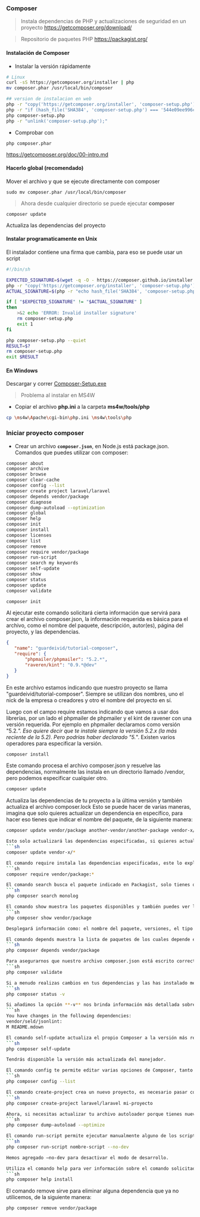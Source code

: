 ### Composer 
> Instala dependencias de PHP y actualizaciones de seguridad en un proyecto
<https://getcomposer.org/download/>

> Repositorio de paquetes PHP
<https://packagist.org/>

#### Instalación de Composer
- Instalar la versión rápidamente
```sh
# Linux
curl -sS https://getcomposer.org/installer | php
mv composer.phar /usr/local/bin/composer

## version de instalacion en web
php -r "copy('https://getcomposer.org/installer', 'composer-setup.php');"
php -r "if (hash_file('SHA384', 'composer-setup.php') === '544e09ee996cdf60ece3804abc52599c22b1f40f4323403c44d44fdfdd586475ca9813a858088ffbc1f233e9b180f061') { echo 'Installer verified'; } else { echo 'Installer corrupt'; unlink('composer-setup.php'); } echo PHP_EOL;"
php composer-setup.php
php -r "unlink('composer-setup.php');"
```

- Comprobar con
```
php composer.phar
```

https://getcomposer.org/doc/00-intro.md

#### Hacerlo global (recomendado)
Mover el archivo y que se ejecute directamente con composer

```
sudo mv composer.phar /usr/local/bin/composer
```

> Ahora desde cualquier directorio se puede ejecutar **composer**
```
composer update
```
Actualiza las dependencias del proyecto


#### Instalar programaticamente en Unix
El instalador contiene una firma que cambia, para eso se puede usar un script
```sh
#!/bin/sh

EXPECTED_SIGNATURE=$(wget -q -O - https://composer.github.io/installer.sig)
php -r "copy('https://getcomposer.org/installer', 'composer-setup.php');"
ACTUAL_SIGNATURE=$(php -r "echo hash_file('SHA384', 'composer-setup.php');")

if [ "$EXPECTED_SIGNATURE" != "$ACTUAL_SIGNATURE" ]
then
    >&2 echo 'ERROR: Invalid installer signature'
    rm composer-setup.php
    exit 1
fi

php composer-setup.php --quiet
RESULT=$?
rm composer-setup.php
exit $RESULT
```

#### En Windows
Descargar y correr [Composer-Setup.exe](https://getcomposer.org/Composer-Setup.exe)

> Problema al instalar en MS4W

- Copiar el archivo **php.ini** a la carpeta **ms4w/tools/php**
```sh
cp \ms4w\Apache\cgi-bin\php.ini \ms4w\tools\php
```


### Iniciar proyecto composer
- Crear un archivo **`composer.json`**, en Node.js está package.json.
Comandos que puedes utilizar con composer:

```sh
composer about
composer archive
composer browse
composer clear-cache
composer config --list
composer create project laravel/laravel
composer depends vendor/package
composer diagnose
composer dump-autoload --optimization
composer global
composer help
composer init
composer install
composer licenses
composer list
composer remove
composer require vendor/package
composer run-script
composer search my keywords
composer self-update
composer show
composer status
composer update
composer validate
```

```sh
composer init
```
Al ejecutar este comando solicitará cierta información que servirá para crear el archivo composer.json, la información requerida es básica para el archivo, como el nombre del paquete, descripción, autor(es), página del proyecto, y las dependencias.
```json
{
   "name": "guardeivid/tutorial-composer",
   "require": {
       "phpmailer/phpmailer": "5.2.*",
       "raveren/kint": "0.9.*@dev"
   }
}
```
En este archivo estamos indicando que nuestro proyecto se llama "guardeivid/tutorial-composer". Siempre se utilizan dos nombres, uno el nick de la empresa o creadores y otro el nombre del proyecto en sí.

Luego con el campo require estamos indicando que vamos a usar dos librerías, por un lado el phpmailer de phpmailer y el kint de ravener con una versión requerida. Por ejemplo en phpmailer declaramos como versión "5.2.*". Eso quiere decir que te instale siempre la versión 5.2.x (la más reciente de la 5.2). Pero podrías haber declarado "5.*". Existen varios operadores para especificar la versión.


```sh
composer install
```
Este comando procesa el archivo composer.json y resuelve las dependencias, normalmente las instala en un directorio llamado /vendor, pero podemos especificar cualquier otro.

```sh
composer update
```
Actualiza las dependencias de tu proyecto a la última versión y también actualiza el archivo composer.lock Esto se puede hacer de varias maneras, imagina que solo quieres actualizar un dependencia en específico, para hacer eso tienes que indicar el nombre del paquete, de la siguiente manera:
```sh
composer update vendor/package another-vendor/another-package vendor-x/package-x

Esto solo actualizará las dependencias especificadas, si quieres actualizar todas las dependencias de un cierto paquete puede ahorrar muchos carateres utilizando un comodín *, de la siguiente manera:
```sh
composer update vendor-x/*

El comando require instala las dependencias especificadas, este lo explicaré más detalladamente en el siguiente tutorial, la sintaxis es la siguiente:
```sh
composer require vendor/package:*

El comando search busca el paquete indicado en Packagist, solo tienes que pasarle el nombre del paquete.
```sh
php composer search monolog

El comando show muestra los paquetes disponibles y también puedes ver los detalles de un paquete en específico. Basta con pasarle un argumento, este tiene que ser el nombre del paquete:
```sh
php composer show vendor/package

Desplegará información como: el nombre del paquete, versiones, el tipo de paquete, el código fuente, el zip del código fuente, licencia, etc.

El comando depends muestra la lista de paquetes de los cuales depende el paquete indicado. Sí, me estoy refiriendo a las librerías de terceros. Muestra los paquetes de tipo require y require-dev
```sh
php composer depends vendor/package

Para asegurarnos que nuestro archivo composer.json está escrito correctamente y que alguno no tendrá errores al descargarlo y tampoco tener problemas al instalar las dependencias, como algún caracter mal escrito, podemos utilizar el comando validate para verificar que todo está correctamente bien.
```sh
php composer validate

Si a menudo realizas cambios en tus dependencias y las has instalado mediante el código fuente del repositorio, el comando status te permite comprobar si has hecho cambios en alguna de ellas, así como el git status nos indica qué archivos hemos modificado, este comando funciona de la misma manera:
```sh
php composer status -v

Si añadimos la opción **-v** nos brinda información más detallada sobre los cambios producidos.
```sh
You have changes in the following dependencies:
vendor/seld/jsonlint:
M README.mdown

El comando self-update actualiza el propio Composer a la versión más reciente, no tienes que realizar ningún otro paso más escribir en la consola lo siguiente:
```sh
php composer self-update

Tendrás disponible la versión más actualizada del manejador.

El comando config te permite editar varias opciones de Composer, tanto en el archivo local del proyecto como en el archivo global.
```sh
php composer config --list

El comando create-project crea un nuevo proyecto, es necesario pasar como parámetros el vendor y package correspondiente. Esto es lo mismo que descargar el proyecto y después ejecutar el archivo composer.json que venga en él, el siguiente ejemplo crea un proyecto de laravel.
```sh
php composer create-project laravel/laravel mi-proyecto

Ahora, si necesitas actualizar tu archivo autoloader porque tienes nuevas clases puedes hacerlo con el comando dump-autoload, es como ejecutar install o update, pero la ventaja es que puedes especificar que se cree un arreglo de todas las clases del proyecto con sus respectivos archivos, de la siguiente manera:
```sh
php composer dump-autoload --optimize

El comando run-script permite ejecutar manualmente alguno de los scripts definidos por algún paquete.
```sh
php composer run-script nombre-script --no-dev

Hemos agregado –no-dev para desactivar el modo de desarrollo.

Utiliza el comando help para ver información sobre el comando solicitado.
```sh
php composer help install
```

El comando remove sirve para eliminar alguna dependencia que ya no utilicemos, de la siguiente manera:
```sh
php composer remove vendor/package

